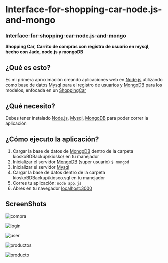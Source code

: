 # Interface-for-shopping-car-node.js-and-mongo
### [Interface-for-shopping-car-node.js-and-mongo](http://spantons.github.io/Interface-for-shopping-car-node-and-mongo)

**Shopping Car, Carrito de compras con registro de usuario en mysql, hecho con Jade, node.js y mongoDB**

## ¿Qué es esto?
Es mi primera aproximación creando aplicaciones web en [Node.js](http://nodejs.org/) utilizando como base de datos [Mysql](http://www.mysql.com/) para el registro de usuarios y [MongoDB](http://www.mongodb.org/‎) para los modelos, enfocada en un [ShoppingCar](http://es.wikipedia.org/wiki/Tienda_web)

## ¿Qué necesito?
Debes tener instalado [Node.js](http://nodejs.org/), [Mysql](http://www.mysql.com/), [MongoDB](http://www.mongodb.org/‎) para poder correr la aplicación

## ¿Cómo ejecuto la aplicación?
 1. Cargar la base de datos de [MongoDB](http://www.mongodb.org/‎) dentro de la carpeta kioskoBDBackup/kiosko/ en tu manejador
 2. Inicializar el servidor [MongoDB](http://www.mongodb.org/‎) (super usuario) `$ mongod`
 3. Inicializar el servidor [Mysql](http://www.mysql.com/)
 4. Cargar la base de datos dentro de la carpeta kioskoBDBackup/kiosco.sql en tu manejador
 5. Corres tu aplicación: `node app.js`
 6. Abres en tu navegador [localhost:3000](http://localhost:3000)

## ScreenShots
![compra](https://dl.dropbox.com/s/du520fvbify1mh2/Captura%20de%20pantalla%202013-10-23%20a%20la%28s%29%2022.38.20.png)

![login](https://dl.dropbox.com/s/uutoc0gqdkw4g31/Captura%20de%20pantalla%202013-10-23%20a%20la%28s%29%2022.39.06.png)

![user](https://dl.dropbox.com/s/ddxy1xyo7pnofj6/Captura%20de%20pantalla%202013-10-23%20a%20la%28s%29%2023.46.30.png)

![productos](https://dl.dropbox.com/s/83ou63me70rb66x/Captura%20de%20pantalla%202013-10-23%20a%20la%28s%29%2023.47.03.png)

![producto](https://dl.dropbox.com/s/r4mf90vra2begdd/Captura%20de%20pantalla%202013-10-23%20a%20la%28s%29%2023.47.12.png)

